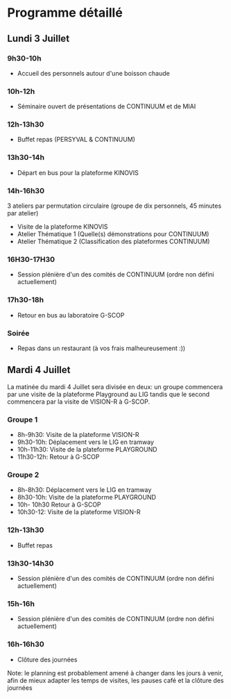 # Programme détaillé

## Lundi 3 Juillet

### 9h30-10h
- Accueil des personnels autour d'une boisson chaude

### 10h-12h
- Séminaire ouvert de présentations de CONTINUUM et de MIAI

### 12h-13h30
- Buffet repas (PERSYVAL & CONTINUUM)

### 13h30-14h
- Départ en bus pour la plateforme KINOVIS

### 14h-16h30
3 ateliers par permutation circulaire (groupe de dix personnels, 45 minutes par atelier)
- Visite de la plateforme KINOVIS
- Atelier Thématique 1 (Quelle(s) démonstrations pour CONTINUUM)
- Atelier Thématique 2 (Classification des plateformes CONTINUUM)

### 16H30-17H30
- Session plénière d'un des comités de CONTINUUM (ordre non défini actuellement)

### 17h30-18h
- Retour en bus au laboratoire G-SCOP

### Soirée
- Repas dans un restaurant (à vos frais malheureusement :))

## Mardi 4 Juillet
La matinée du mardi 4 Juillet sera divisée en deux: un groupe commencera par une visite de la plateforme Playground au LIG tandis que le second commencera par la visite de VISION-R à G-SCOP.
### Groupe 1 
- 8h-9h30: Visite de la plateforme VISION-R
- 9h30-10h: Déplacement vers le LIG en tramway
- 10h-11h30: Visite de la plateforme PLAYGROUND
- 11h30-12h: Retour à G-SCOP

### Groupe 2
- 8h-8h30: Déplacement vers le LIG en tramway
- 8h30-10h: Visite de la plateforme PLAYGROUND
- 10h- 10h30 Retour à G-SCOP
- 10h30-12: Visite de la plateforme VISION-R

### 12h-13h30
- Buffet repas

### 13h30-14h30
- Session plénière d'un des comités de CONTINUUM (ordre non défini actuellement)

### 15h-16h
- Session plénière d'un des comités de CONTINUUM (ordre non défini actuellement)

### 16h-16h30 
- Clôture des journées

Note: le planning est probablement amené à changer dans les jours à venir, afin de mieux adapter les temps de visites, les pauses café et la clôture des journées
